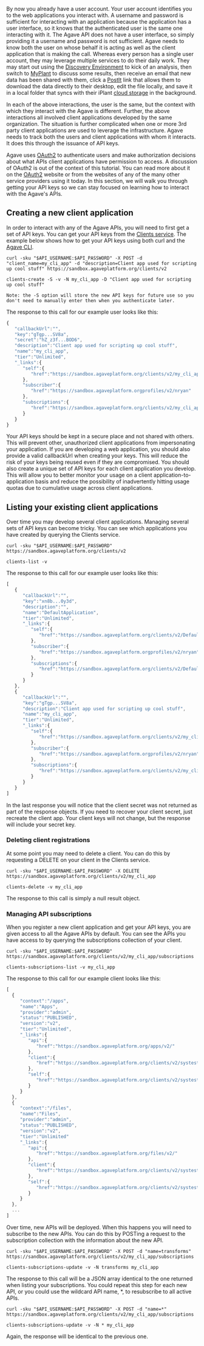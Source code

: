 By now you already have a user account. Your user account identifies you to the web applications you interact with. A username and password is sufficient for interacting with an application because the application has a user interface, so it knows that the authenticated user is the same one interacting with it. The Agave API does not have a user interface, so simply providing it a username and password is not sufficient. Agave needs to know both the user on whose behalf it is acting as well as the client application that is making the call. Whereas every person has a single user account, they may leverage multiple services to do their daily work. They may start out using the <a href="https://de.iplantcollaborative.org" title="iPlant Discovery Environment" target="_blank">Discovery Environment</a> to kick of an analysis, then switch to <a href="https://my-plant.org/" title="MyPlant" target="_blank">MyPlant</a> to discuss some results, then receive an email that new data has been shared with them, click a <a href="https://agaveplatform.org/pre-authenticated-url-shortening-with-postits/" title="Pre-Authenticated URL Shortening with PostIts">PostIt</a> link that allows them to download the data directly to their desktop, edit the file locally, and save it in a local folder that syncs with their iPlant <a href="http://www.iplantcollaborative.org/discover/data-store" title="iPlant Data Store" target="_blank">cloud storage</a> in the background.

In each of the above interactions, the user is the same, but the context with which they interact with the Agave is different. Further, the above interactions all involved client applications developed by the same organization. The situation is further complicated when one or more 3rd party client applications are used to leverage the infrastructure. Agave needs to track both the users and client applications with whom it interacts. It does this through the issuance of API keys.

Agave uses <a href="http://oauth.net/2" title="OAuth2" target="_blank">OAuth2</a> to authenticate users and make authorization decisions about what APIs client applications have permission to access. A discussion of OAuth2 is out of the context of this tutorial. You can read more about it on the <a href="http://oauth.net/2" title="OAuth2" target="_blank">OAuth2</a> website or from the websites of any of the many other service providers using it today. In this section, we will walk you through getting your API keys so we can stay focused on learning how to interact with the Agave's APIs.

## Creating a new client application  

In order to interact with any of the Agave APIs, you will need to first get a set of API keys. You can get your API keys from the <a href="https://agaveplatform.org/live-docs/#!/clients/create_post_1" title="Clients API">Clients service</a>. The example below shows how to get your API keys using both curl and the <a href="https://agaveplatform.org/agave-cli/" title="Agave CLI">Agave CLI</a>.

```shell
curl -sku "$API_USERNAME:$API_PASSWORD" -X POST -d "client_name=my_cli_app" -d "description=Client app used for scripting up cool stuff" https://sandbox.agaveplatform.org/clients/v2
```

```plaintext
clients-create -S -v -N my_cli_app -D "Client app used for scripting up cool stuff"
```
    Note: the -S option will store the new API keys for future use so you don't need to manually enter then when you authenticate later.


The response to this call for our example user looks like this:

```javascript
{  
   "callbackUrl":"",
   "key":"gTgp...SV8a",
   "secret":"hZ_z3f...BOD6",
   "description":"Client app used for scripting up cool stuff",
   "name":"my_cli_app",
   "tier":"Unlimited",
   "_links":{  
      "self":{  
         "href":"https://sandbox.agaveplatform.org/clients/v2/my_cli_app"
      },
      "subscriber":{  
         "href":"https://sandbox.agaveplatform.orgprofiles/v2/nryan"
      },
      "subscriptions":{  
         "href":"https://sandbox.agaveplatform.org/clients/v2/my_cli_app/subscriptions/"
      }
   }
}
```

Your API keys should be kept in a secure place and not shared with others. This will prevent other, unauthorized client applications from impersonating your application. If you are developing a web application, you should also provide a valid callbackUrl when creating your keys. This will reduce the risk of your keys being reused even if they are compromised. You should also create a unique set of API keys for each client application you develop. This will allow you to better monitor your usage on a client application-to-application basis and reduce the possibility of inadvertently hitting usage quotas due to cumulative usage across client applications.

## Listing your existing client applications  

Over time you may develop several client applications. Managing several sets of API keys can become tricky. You can see which applications you have created by querying the Clients service.

```shell
curl -sku "$API_USERNAME:$API_PASSWORD" https://sandbox.agaveplatform.org/clients/v2
```

```plaintext
clients-list -v
```

The response to this call for our example user looks like this:

```javascript
[  
   {  
      "callbackUrl":"",
      "key":"xn8b...0y3d",
      "description":"",
      "name":"DefaultApplication",
      "tier":"Unlimited",
      "_links":{  
         "self":{  
            "href":"https://sandbox.agaveplatform.org/clients/v2/DefaultApplication"
         },
         "subscriber":{  
            "href":"https://sandbox.agaveplatform.orgprofiles/v2/nryan"
         },
         "subscriptions":{  
            "href":"https://sandbox.agaveplatform.org/clients/v2/DefaultApplication/subscriptions/"
         }
      }
   },
   {  
      "callbackUrl":"",
      "key":"gTgp...SV8a",
      "description":"Client app used for scripting up cool stuff",
      "name":"my_cli_app",
      "tier":"Unlimited",
      "_links":{  
         "self":{  
            "href":"https://sandbox.agaveplatform.org/clients/v2/my_cli_app"
         },
         "subscriber":{  
            "href":"https://sandbox.agaveplatform.orgprofiles/v2/nryan"
         },
         "subscriptions":{  
            "href":"https://sandbox.agaveplatform.org/clients/v2/my_cli_app/subscriptions/"
         }
      }
   }
]
```

<aside class="notice">In the last response you will notice that the client secret was not returned as part of the response objects. If you need to recover your client secret, just recreate the client app. Your client keys will not change, but the response will include your secret key.</aside>

### Deleting client registrations  

At some point you may need to delete a client. You can do this by requesting a DELETE on your client in the Clients service.

```shell
curl -sku "$API_USERNAME:$API_PASSWORD" -X DELETE https://sandbox.agaveplatform.org/clients/v2/my_cli_app
```

```plaintext
clients-delete -v my_cli_app
```


The response to this call is simply a null result object.

### Managing API subscriptions  

When you register a new client application and get your API keys, you are given access to all the Agave APIs by default. You can see the APIs you have access to by querying the subscriptions collection of your client.

```shell
curl -sku "$API_USERNAME:$API_PASSWORD" https://sandbox.agaveplatform.org/clients/v2/my_cli_app/subscriptions
```

```plaintext
clients-subscriptions-list -v my_cli_app
```


The response to this call for our example client looks like this:

```javascript
[
  {
     "context":"/apps",
     "name":"Apps",
     "provider":"admin",
     "status":"PUBLISHED",
     "version":"v2",
     "tier":"Unlimited",
     "_links":{
        "api":{
           "href":"https://sandbox.agaveplatform.org/apps/v2/"
        },
        "client":{
           "href":"https://sandbox.agaveplatform.org/clients/v2/systest_test_client"
        },
        "self":{
           "href":"https://sandbox.agaveplatform.org/clients/v2/systest_test_client/subscriptions/"
        }
     }   
  },
  {
     "context":"/files",
     "name":"Files",
     "provider":"admin",
     "status":"PUBLISHED",
     "version":"v2",
     "tier":"Unlimited"
     "_links":{
        "api":{
           "href":"https://sandbox.agaveplatform.org/files/v2/"
        },
        "client":{
           "href":"https://sandbox.agaveplatform.org/clients/v2/systest_test_client"
        },
        "self":{
           "href":"https://sandbox.agaveplatform.org/clients/v2/systest_test_client/subscriptions/"
        }
     }
  },
  ...
]
```

Over time, new APIs will be deployed. When this happens you will need to subscribe to the new APIs. You can do this by POSTing a request to the subscription collection with the information about the new API.

```shell
curl -sku "$API_USERNAME:$API_PASSWORD" -X POST -d "name=transforms" https://sandbox.agaveplatform.org/clients/v2/my_cli_app/subscriptions
```

```plaintext
clients-subscriptions-update -v -N transforms my_cli_app
```


The response to this call will be a JSON array identical to the one returned when listing your subscriptions. You could repeat this step for each new API, or you could use the wildcard API name, *, to resubscribe to all active APIs.

```shell
curl -sku "$API_USERNAME:$API_PASSWORD" -X POST -d "name=*" https://sandbox.agaveplatform.org/clients/v2/my_cli_app/subscriptions
```

```plaintext
clients-subscriptions-update -v -N * my_cli_app
```

Again, the response will be identical to the previous one.

